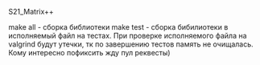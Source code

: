 S21_Matrix++

make all - сборка библиотеки
make test - сборка бибилиотеки в исполняемый файл на тестах.
При проверке исполняемого файла на valgrind будут утечки, тк по завершению тестов память не очищалась. Кому интересно пофиксить жду пул реквесты)
